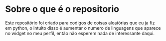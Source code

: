 # Sobre o que é o repositorio

Este repositório foi criado para codigos de coisas aleatórias que eu ja fiz em python, o intuito disso é aumentar o numero de linguagens que aparece no widget no meu perfil, então não esperem nada de interessante daqui.
